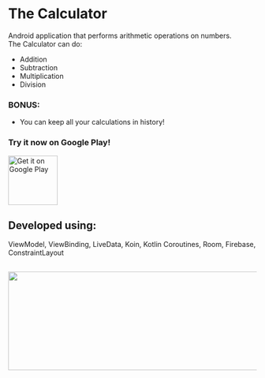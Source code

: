 # The Calculator
Android application that performs arithmetic operations on numbers.  
The Calculator can do:
  - Addition
  - Subtraction
  - Multiplication
  - Division
  ### BONUS: 
  - You can keep all your calculations in history!

### Try it now on Google Play!
<a href='https://play.google.com/store/apps/details?id=com.eddysproject.calculator&pcampaignid=pcampaignidMKT-Other-global-all-co-prtnr-py-PartBadge-Mar2515-1'><img alt='Get it on Google Play' src='https://play.google.com/intl/en_us/badges/static/images/badges/en_badge_web_generic.png' height="100"/></a>

## Developed using:
ViewModel, ViewBinding, LiveData, Koin, Kotlin Coroutines, Room, Firebase, ConstraintLayout

## 
<img src="https://lh3.googleusercontent.com/7VcDfmQXvtnp66Kneox1nKkiY9Io-NCd-LLZG9pFfu7YMqhtXeFpE5Gzl1RRmu59cxk" align="center" width="1000" height="200">
